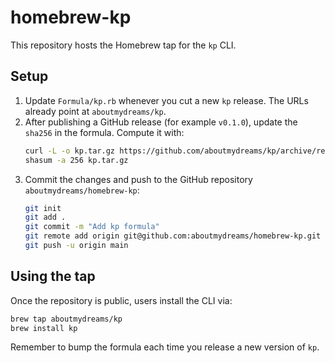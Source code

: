 # homebrew-kp

This repository hosts the Homebrew tap for the `kp` CLI.

## Setup

1. Update `Formula/kp.rb` whenever you cut a new `kp` release. The URLs already point at `aboutmydreams/kp`.
2. After publishing a GitHub release (for example `v0.1.0`), update the `sha256` in the formula. Compute it with:
   ```bash
   curl -L -o kp.tar.gz https://github.com/aboutmydreams/kp/archive/refs/tags/v0.1.0.tar.gz
   shasum -a 256 kp.tar.gz
   ```
3. Commit the changes and push to the GitHub repository `aboutmydreams/homebrew-kp`:
   ```bash
   git init
   git add .
   git commit -m "Add kp formula"
   git remote add origin git@github.com:aboutmydreams/homebrew-kp.git
   git push -u origin main
   ```

## Using the tap

Once the repository is public, users install the CLI via:

```bash
brew tap aboutmydreams/kp
brew install kp
```

Remember to bump the formula each time you release a new version of `kp`.
